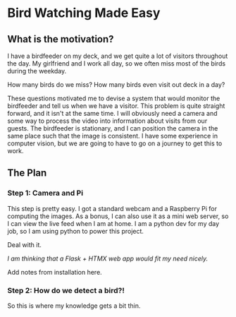 # Bird Watching Made Easy

## What is the motivation?

I have a birdfeeder on my deck, and we get quite a lot of visitors throughout the day.
My girlfriend and I work all day, so we often miss most of the birds during the weekday.

How many birds do we miss?
How many birds even visit out deck in a day?

These questions motivated me to devise a system that would monitor the birdfeeder and tell us when we have a visitor.
This problem is quite straight forward, and it isn't at the same time.
I will obviously need a camera and some way to process the video into information about visits from our guests.
The birdfeeder is stationary, and I can position the camera in the same place such that the image is consistent.
I have some experience in computer vision, but we are going to have to go on a journey to get this to work.

## The Plan

### Step 1: Camera and Pi

This step is pretty easy. I got a standard webcam and a Raspberry Pi for computing the images.
As a bonus, I can also use it as a mini web server, so I can view the live feed when I am at home.
I am a python dev for my day job, so I am using python to power this project.

Deal with it.

*I am thinking that a Flask + HTMX web app would fit my need nicely.*

Add notes from installation here.

### Step 2: How do we detect a bird?!

So this is where my knowledge gets a bit thin.
